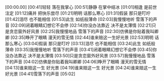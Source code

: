 [00:00.00]
[00:41]轻轻 落在我掌心
[00:51]静静 在掌中结冰
[01:01]相逢 是前世注定
[01:12]痛并 把快乐尝尽
[01:21]明明 话那么寒心
[01:31]假装 那只是叮咛
[01:42]泪尽 也不能相信
[01:53]此生 如纸般薄命
[02:03]我慢慢地听 雪落下的声音
[02:09]闭着眼睛幻想它不会停
[02:14]你没办法靠近 决不是太薄情
[02:21]只是贪恋窗外好风景
[02:25]我慢慢地品 雪落下的声音
[02:30]仿佛是你贴着我叫卿卿
[02:35]睁开了眼睛 漫天的雪无情
[02:44]谁来赔这一生好光景
[02:53]明明 话那么寒心
[03:04]假装 那只是叮咛
[03:13]泪尽 也不能相信
[03:24]此生 如纸般薄命
[03:35]我慢慢地听 雪落下的声音
[03:41]闭着眼睛幻想它不会停
[03:45]你没办法靠近 决不是太薄情
[03:50]只是贪恋窗外好风景
[03:57]我慢慢地品 雪落下的声音
[04:02]仿佛是你贴着我叫卿卿
[04:06]睁开了眼睛 漫天的雪无情
[04:13]谁来赔这一生 好光景
[04:19]谁来赔这一生 好光景
[04:24]谁来赔这一生 好光景
[04:41]雪落下的声音
[05:02]
